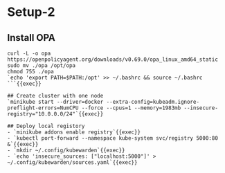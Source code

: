 # Setup-2

## Install OPA
```
curl -L -o opa https://openpolicyagent.org/downloads/v0.69.0/opa_linux_amd64_static
sudo mv ./opa /opt/opa
chmod 755 ./opa
`echo 'export PATH=$PATH:/opt' >> ~/.bashrc && source ~/.bashrc
```{{exec}}

## Create cluster with one node
`minikube start --driver=docker --extra-config=kubeadm.ignore-preflight-errors=NumCPU --force --cpus=1 --memory=1983mb --insecure-registry="10.0.0.0/24"`{{exec}}

## Deploy local registory
- `minikube addons enable registry`{{exec}}
- `kubectl port-forward --namespace kube-system svc/registry 5000:80 &`{{exec}}
- `mkdir ~/.config/kubewarden`{{exec}}
- `echo 'insecure_sources: ["localhost:5000"]' > ~/.config/kubewarden/sources.yaml`{{exec}}